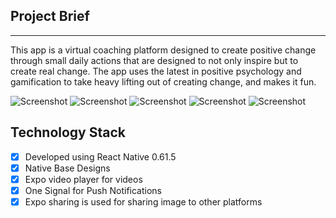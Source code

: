 ## Project Brief

----

This app is a virtual coaching platform designed to create positive change through small daily actions that are designed to not only inspire but to create real change. The app uses the latest in positive psychology and gamification to take heavy lifting out of creating change, and makes it fun.

![Screenshot](https://github.com/tbiinfotech/ChallengeCreator-ReactNative/blob/main/Images/2.jpeg)
![Screenshot](https://github.com/tbiinfotech/ChallengeCreator-ReactNative/blob/main/Images/3.jpg)
![Screenshot](https://github.com/tbiinfotech/ChallengeCreator-ReactNative/blob/main/Images/4.jpeg)
![Screenshot](https://github.com/tbiinfotech/ChallengeCreator-ReactNative/blob/main/Images/5.jpg)
![Screenshot](https://github.com/tbiinfotech/ChallengeCreator-ReactNative/blob/main/Images/6.jpg)

## Technology Stack

- [x] Developed using React Native 0.61.5
- [x] Native Base Designs
- [x] Expo video player for videos 
- [x] One Signal for Push Notifications
- [x] Expo sharing is used for sharing image to other platforms

